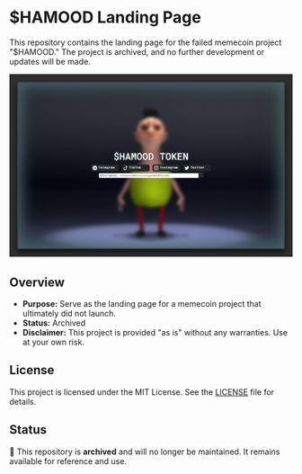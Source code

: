# $HAMOOD Landing Page

This repository contains the landing page for the failed memecoin project "$HAMOOD." The project is archived, and no further development or updates will be made.

![Landing Page](assets/screenshots/landing-page.png)

## Overview

- **Purpose:** Serve as the landing page for a memecoin project that ultimately did not launch.
- **Status:** Archived
- **Disclaimer:** This project is provided "as is" without any warranties. Use at your own risk.

## License

This project is licensed under the MIT License. See the [LICENSE](LICENSE) file for details.

## Status

🚀 This repository is **archived** and will no longer be maintained. It remains available for reference and use.

